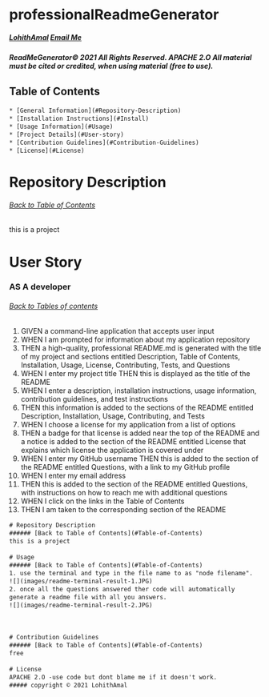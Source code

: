 # professionalReadmeGenerator
  ##### [LohithAmal](https://github.com/LohithAmal) [Email Me](lohith05amal@gmail.com)
  
    
  ##### ReadMeGenerator© 2021 All Rights Reserved.  APACHE 2.O All material must be cited or credited, when using material (free to use).
    
  ## Table of Contents
    * [General Information](#Repository-Description)
    * [Installation Instructions](#Install)
    * [Usage Information](#Usage)
    * [Project Details](#User-story)
    * [Contribution Guidelines](#Contribution-Guidelines)
    * [License](#License)
    
  # Repository Description
  ###### [Back to Table of Contents](#Table-of-Contents)
  this is a project 
    
  # User Story
  ### AS A developer
  ###### [Back to Tables of contents](#table-of-contents)

  1.  GIVEN a command-line application that accepts user input
  2.  WHEN I am prompted for information about my application repository
  3.  THEN a high-quality, professional README.md is generated with the title of my project and sections entitled Description, Table of Contents, Installation, Usage, License, Contributing, Tests, and Questions
  4.  WHEN I enter my project title
  THEN this is displayed as the title of the README
  5.  WHEN I enter a description, installation instructions, usage information, contribution guidelines, and test instructions
  6.  THEN this information is added to the sections of the README entitled Description, Installation, Usage, Contributing, and Tests
  7.  WHEN I choose a license for my application from a list of options
  8.  THEN a badge for that license is added near the top of the README and a notice is added to the section of the README entitled License that explains which license the application is covered under
  9.  WHEN I enter my GitHub username
  THEN this is added to the section of the README entitled Questions, with a link to my GitHub profile
  10. WHEN I enter my email address
  11. THEN this is added to the section of the README entitled Questions, with instructions on how to reach me with additional questions
  12.  WHEN I click on the links in the Table of Contents
  13.  THEN I am taken to the corresponding section of the README

    # Repository Description
    ###### [Back to Table of Contents](#Table-of-Contents)
    this is a project 

    # Usage
    ###### [Back to Table of Contents](#Table-of-Contents)
    1. use the terminal and type in the file name to as "node filename".
    ![](images/readme-terminal-result-1.JPG)
    2. once all the questions answered ther code will automatically generate a readme file with all you answers.
    ![](images/readme-terminal-result-2.JPG)

    

    # Contribution Guidelines
    ###### [Back to Table of Contents](#Table-of-Contents)
    free
  
    # License
    APACHE 2.O -use code but dont blame me if it doesn't work.
    ##### copyright © 2021 LohithAmal 
    